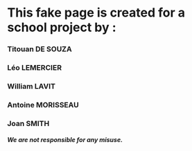 # This fake page is created for a school project by :

### Titouan DE SOUZA
### Léo LEMERCIER
### William LAVIT
### Antoine MORISSEAU
### Joan SMITH

##### We are not responsible for any misuse.